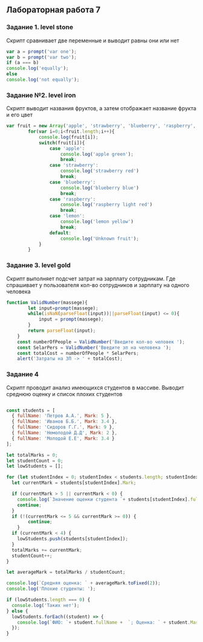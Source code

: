 ## Лабораторная работа 7
### Задание 1. level stone
Скрипт сравнивает две переменные и выводит равны они или нет
```js
var a = prompt('var one');
var b = prompt('var two');
if (a === b)
console.log('equally');
else
console.log('not equally');
```

### Задание №2. level iron
Скрипт выводит названия фруктов, а затем отображает название фрукта и его цвет
```js
var fruit = new Array('apple', 'strawberry', 'blueberry', 'raspberry', 'lemon');
        for(var i=0;i<fruit.length;i++){
            console.log(fruit[i]);
            switch(fruit[i]){
                case 'apple':
                    console.log('apple green');
                    break;
                case 'strawberry':
                    console.log('strawberry red')
                    break;
                case 'blueberry':
                    console.log('blueberry blue')
                    break;
                case 'raspberry':
                    console.log('raspberry light red')
                    break;
                case 'lemon':
                    console.log('lemon yellow')
                    break;
                default:
                    console.log('Unknown fruit');
            }
        }
```
### Задание 3. level gold
Скрипт выполняет подсчет затрат на зарплату сотрудникам.
Где спрашивает у пользователя кол-во сотрудников и зарплату на одного человека

```js 
function ValidNumber(massege){
        let input=prompt(massege);
        while(isNaN(parseFloat(input))||parseFloat(input) <= 0){
            input = prompt(massege);
        }
        return parseFloat(input);
    }
    const numberOfPeople = ValidNumber('Введите кол-во человек ');
    const SelarPers = ValidNumber('Введите зп на человека ');
    const totalCost = numberOfPeople * SelarPers;
    alert('Затраты на ЗП -> ' + totalCost);
```

### Задание 4
Скрипт проводит анализ имеющихся студентов в массиве. Выводит среднюю оценку и список плохих студентов
```js 

const students = [
  { fullName: 'Петров А.А.', Mark: 5 },
  { fullName: 'Иванов Б.Б.', Mark: 3.4 },
  { fullName: 'Сидоров Г.Г.', Mark: 9 },
  { fullName: 'Немолодой Д.Д', Mark: 2 },
  { fullName: 'Молодой Е.Е', Mark: 3.4 }
];

let totalMarks = 0;
let studentCount = 0;
let lowStudents = [];

for (let studentIndex = 0; studentIndex < students.length; studentIndex++) {
  let currentMark = students[studentIndex].Mark;

  if (currentMark > 5 || currentMark < 0) {
    console.log(`Значение оценки студента `+ students[studentIndex].fullName + ` не соответствует допустимым значениям и не будет учитываться`);
    continue;
  }
  if (!(currentMark <= 5 && currentMark >= 0)) {
        continue;
    }
  if (currentMark < 4) {
    lowStudents.push(students[studentIndex]);
  }
  totalMarks += currentMark;
  studentCount++;
}

let averageMark = totalMarks / studentCount;

console.log(`Средняя оценка: ` + averageMark.toFixed(2));
console.log('Плохие студенты: ');

if (lowStudents.length === 0) {
  console.log('Таких нет');
} else {
  lowStudents.forEach((student) => {
    console.log(`ФИО: `+ student.fullName +  `; Оценка: ` + student.Mark);
  });
}
```

